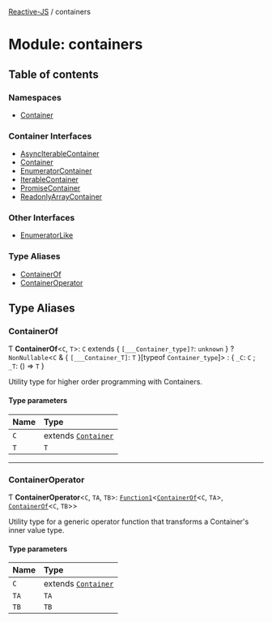 [Reactive-JS](../README.md) / containers

# Module: containers

## Table of contents

### Namespaces

- [Container](containers.Container.md)

### Container Interfaces

- [AsyncIterableContainer](../interfaces/containers.AsyncIterableContainer.md)
- [Container](../interfaces/containers.Container-1.md)
- [EnumeratorContainer](../interfaces/containers.EnumeratorContainer.md)
- [IterableContainer](../interfaces/containers.IterableContainer.md)
- [PromiseContainer](../interfaces/containers.PromiseContainer.md)
- [ReadonlyArrayContainer](../interfaces/containers.ReadonlyArrayContainer.md)

### Other Interfaces

- [EnumeratorLike](../interfaces/containers.EnumeratorLike.md)

### Type Aliases

- [ContainerOf](containers.md#containerof)
- [ContainerOperator](containers.md#containeroperator)

## Type Aliases

### ContainerOf

Ƭ **ContainerOf**<`C`, `T`\>: `C` extends { `[___Container_type]?`: `unknown`  } ? `NonNullable`<`C` & { `[___Container_T]`: `T`  }[typeof `Container_type`]\> : { `_C`: `C` ; `_T`: () => `T`  }

Utility type for higher order programming with Containers.

#### Type parameters

| Name | Type |
| :------ | :------ |
| `C` | extends [`Container`](../interfaces/containers.Container-1.md) |
| `T` | `T` |

___

### ContainerOperator

Ƭ **ContainerOperator**<`C`, `TA`, `TB`\>: [`Function1`](functions.md#function1)<[`ContainerOf`](containers.md#containerof)<`C`, `TA`\>, [`ContainerOf`](containers.md#containerof)<`C`, `TB`\>\>

Utility type for a generic operator function that transforms a Container's inner value type.

#### Type parameters

| Name | Type |
| :------ | :------ |
| `C` | extends [`Container`](../interfaces/containers.Container-1.md) |
| `TA` | `TA` |
| `TB` | `TB` |
